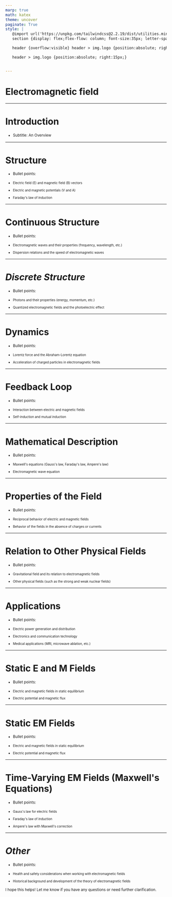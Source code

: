 ```yaml
---
marp: true
math: katex
theme: uncover
paginate: True
style: |
   @import url('https://unpkg.com/tailwindcss@2.2.19/dist/utilities.min.css');
   section {display: flex;flex-flow: column; font-size:35px; letter-spacing:1.4px;}

   header {overflow:visible} header > img.logo {position:absolute; right:15px;}

   header > img.logo {position:absolute; right:15px;}


---
```

<!-- backgroundImage: url('backgrounds/wwwatercolor (2).png') -->
<!-- _class: lead -->

 # Electromagnetic field

---
<style scoped>p,li {font-size:0.96em}</style>

 # **Introduction**
- Subtitle: An Overview


---
<style scoped>p,li {font-size:0.84em}</style>

 # Structure

- Bullet points:

+ Electric field (E) and magnetic field (B) vectors

+ Electric and magnetic potentials (V and A)

+ Faraday's law of induction

---
<style scoped>p,li {font-size:0.88em}</style>

 # Continuous Structure
- Bullet points:

+ Electromagnetic waves and their properties (frequency, wavelength, etc.)

+ Dispersion relations and the speed of electromagnetic waves


---
<style scoped>p,li {font-size:0.88em}</style>

 # _Discrete Structure_

- Bullet points:

+ Photons and their properties (energy, momentum, etc.)

+ Quantized electromagnetic fields and the photoelectric effect

---
<style scoped>p,li {font-size:0.88em}</style>

 # **Dynamics**

- Bullet points:

+ Lorentz force and the Abraham-Lorentz equation

+ Acceleration of charged particles in electromagnetic fields

---
<style scoped>p,li {font-size:0.88em}</style>

 # **Feedback Loop**
- Bullet points:

+ Interaction between electric and magnetic fields

+ Self-induction and mutual induction


---
<style scoped>p,li {font-size:0.88em}</style>

 # Mathematical Description

- Bullet points:

+ Maxwell's equations (Gauss's law, Faraday's law, Ampere's law)

+ Electromagnetic wave equation

---
<style scoped>p,li {font-size:0.88em}</style>

 # Properties of the Field

- Bullet points:

+ Reciprocal behavior of electric and magnetic fields

+ Behavior of the fields in the absence of charges or currents

---
<style scoped>p,li {font-size:0.88em}</style>

 # Relation to Other Physical Fields

- Bullet points:

+ Gravitational field and its relation to electromagnetic fields

+ Other physical fields (such as the strong and weak nuclear fields)

---
<style scoped>p,li {font-size:0.84em}</style>

 # Applications

- Bullet points:

+ Electric power generation and distribution

+ Electronics and communication technology

+ Medical applications (MRI, microwave ablation, etc.)

---
<style scoped>p,li {font-size:0.88em}</style>

 # Static E and M Fields

- Bullet points:

+ Electric and magnetic fields in static equilibrium

+ Electric potential and magnetic flux

---
<style scoped>p,li {font-size:0.88em}</style>

 # Static EM Fields

- Bullet points:

+ Electric and magnetic fields in static equilibrium

+ Electric potential and magnetic flux

---
<style scoped>p,li {font-size:0.84em}</style>

 # Time-Varying EM Fields (Maxwell's Equations)

- Bullet points:

+ Gauss's law for electric fields

+ Faraday's law of induction

+ Ampere's law with Maxwell's correction

---
<style scoped>p,li {font-size:0.84em}</style>

 # _Other_
- Bullet points:

+ Health and safety considerations when working with electromagnetic fields

+ Historical background and development of the theory of electromagnetic fields

I hope this helps! Let me know if you have any questions or need further clarification.
